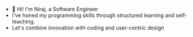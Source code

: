 - 👋 Hi! I'm Niraj, a Software Engineer
- I've honed my programming skills through structured learning and self-teaching.
- Let's combine innovation with coding and user-centric design

<!---
kneerose/kneerose is a ✨ special ✨ repository because its `README.md` (this file) appears on your GitHub profile.
You can click the Preview link to take a look at your changes.
--->
